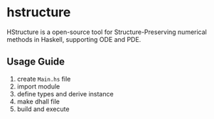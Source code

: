 # hstructure

HStructure is a open-source tool for Structure-Preserving numerical methods in Haskell, supporting ODE and PDE.

## Usage Guide

1. create `Main.hs` file
1. import module
1. define types and derive instance
1. make dhall file
1. build and execute
